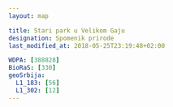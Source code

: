 ```yaml
---
layout: map

title: Stari park u Velikom Gaju
designation: Spomenik prirode
last_modified_at: 2018-05-25T23:19:48+02:00

WDPA: [388828]
BioRaS: [330]
geoSrbija:
  L1_183: [56]
  L1_302: [12]
---
```

